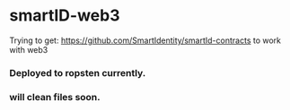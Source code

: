 # smartID-web3

Trying to get: https://github.com/SmartIdentity/smartId-contracts
to work with web3

### Deployed to ropsten currently.
### will clean files soon. 
